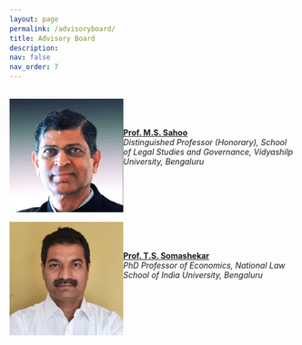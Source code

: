 ```yaml
---
layout: page
permalink: /advisoryboard/
title: Advisory Board 
description:
nav: false
nav_order: 7
---
```

\
[<img align="left" src="/assets/img/prof_ms_sahoo.jpeg" alt="Prof. M. S. Sahoo" width="200"/>](https://sahooregulatorychambers.in/)
\
\
\
  [__Prof. M.S. Sahoo__](https://vidyashilp.edu.in/sahoo/) 
\
  _Distinguished Professor (Honorary), School of Legal Studies and Governance, Vidyashilp University, Bengaluru_
<br clear="left"/>
\
[<img align="left" src="/assets/img/prof_somashekar.jpg" alt="Prof. T. S. Somashekar" width="200"/>](https://www.nls.ac.in/faculty/t-s-somashekar/) 
\
\
\
 [__Prof. T.S. Somashekar__](https://www.nls.ac.in/faculty/t-s-somashekar/)
\
 _PhD Professor of Economics, National Law School of India University, Bengaluru_
 <br clear="left"/>
